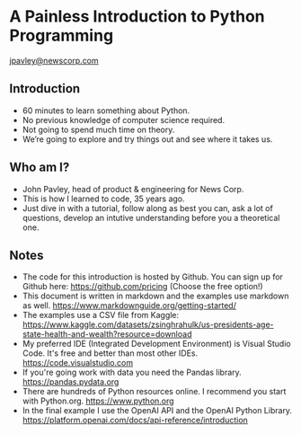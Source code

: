 # A Painless Introduction to Python Programming

<jpavley@newscorp.com>

## Introduction

- 60 minutes to learn something about Python.
- No previous knowledge of computer science required.
- Not going to spend much time on theory.
- We’re going to explore and try things out and see where it takes us.

## Who am I?

- John Pavley, head of product & engineering for News Corp.
- This is how I learned to code, 35 years ago.
- Just dive in with a tutorial, follow along as best you can, ask a lot of
questions, develop an intutive understanding before you a theoretical one.

## Notes

- The code for this introduction is hosted by Github. You can sign up for Github
here: <https://github.com/pricing> (Choose the free option!)
- This document is written in markdown and the examples use markdown as well.
<https://www.markdownguide.org/getting-started/>
- The examples use a CSV file from Kaggle:
<https://www.kaggle.com/datasets/zsinghrahulk/us-presidents-age-state-health-and-wealth?resource=download>
- My preferred IDE (Integrated Development Environment) is Visual Studio Code.
It's free and better than most other IDEs. <https://code.visualstudio.com>
- If you're going work with data you need the Pandas library.
<https://pandas.pydata.org>
- There are hundreds of Python resources online. I recommend you start with
Python.org. <https://www.python.org>
- In the final example I use the OpenAI API and the OpenAI Python Library.
<https://platform.openai.com/docs/api-reference/introduction>
